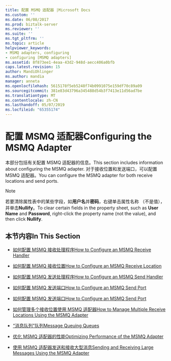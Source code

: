 ```yaml
---
title: 配置 MSMQ 适配器 |Microsoft Docs
ms.custom: ''
ms.date: 06/08/2017
ms.prod: biztalk-server
ms.reviewer: ''
ms.suite: ''
ms.tgt_pltfrm: ''
ms.topic: article
helpviewer_keywords:
- MSMQ adapters, configuring
- configuring [MSMQ adapters]
ms.assetid: 8f873ee1-4eaa-43d2-948d-aecc406a0bfb
caps.latest.revision: 15
author: MandiOhlinger
ms.author: mandia
manager: anneta
ms.openlocfilehash: 5615178f5eb5248f74b0991075e159df70c89a09
ms.sourcegitcommit: 381e83d43796a345488d54b3f7413e11d56ad7be
ms.translationtype: MT
ms.contentlocale: zh-CN
ms.lasthandoff: 05/07/2019
ms.locfileid: "65355174"
---
```

# <a name="configuring-the-msmq-adapter"></a><span data-ttu-id="f0a91-102">配置 MSMQ 适配器</span><span class="sxs-lookup"><span data-stu-id="f0a91-102">Configuring the MSMQ Adapter</span></span>
<span data-ttu-id="f0a91-103">本部分包括有关配置 MSMQ 适配器的信息。</span><span class="sxs-lookup"><span data-stu-id="f0a91-103">This section includes information about configuring the MSMQ adapter.</span></span> <span data-ttu-id="f0a91-104">对于接收位置和发送端口，可以配置 MSMQ 适配器。</span><span class="sxs-lookup"><span data-stu-id="f0a91-104">You can configure the MSMQ adapter for both receive locations and send ports.</span></span>  
  
> [!NOTE]
>  <span data-ttu-id="f0a91-105">若要清除属性表中的某些字段，如**用户名**并**密码**，右键单击属性名称 （不是值），并单击**Nullify**。</span><span class="sxs-lookup"><span data-stu-id="f0a91-105">To clear certain fields in the property sheet, such as **User Name** and **Password**, right-click the property name (not the value), and then click **Nullify**.</span></span>  
  
## <a name="in-this-section"></a><span data-ttu-id="f0a91-106">本节内容</span><span class="sxs-lookup"><span data-stu-id="f0a91-106">In This Section</span></span>  
  
-   [<span data-ttu-id="f0a91-107">如何配置 MSMQ 接收处理程序</span><span class="sxs-lookup"><span data-stu-id="f0a91-107">How to Configure an MSMQ Receive Handler</span></span>](../core/how-to-configure-an-msmq-receive-handler.md)  
  
-   [<span data-ttu-id="f0a91-108">如何配置 MSMQ 接收位置</span><span class="sxs-lookup"><span data-stu-id="f0a91-108">How to Configure an MSMQ Receive Location</span></span>](../core/how-to-configure-an-msmq-receive-location.md)  
  
-   [<span data-ttu-id="f0a91-109">如何配置 MSMQ 发送处理程序</span><span class="sxs-lookup"><span data-stu-id="f0a91-109">How to Configure an MSMQ Send Handler</span></span>](../core/how-to-configure-an-msmq-send-handler.md)  
  
-   [<span data-ttu-id="f0a91-110">如何配置 MSMQ 发送端口</span><span class="sxs-lookup"><span data-stu-id="f0a91-110">How to Configure an MSMQ Send Port</span></span>](../core/how-to-configure-an-msmq-send-port.md)  
  
-   [<span data-ttu-id="f0a91-111">如何配置 MSMQ 发送端口</span><span class="sxs-lookup"><span data-stu-id="f0a91-111">How to Configure an MSMQ Send Port</span></span>](../core/how-to-configure-an-msmq-send-port.md)  
  
-   [<span data-ttu-id="f0a91-112">如何管理多个接收位置使用 MSMQ 适配器</span><span class="sxs-lookup"><span data-stu-id="f0a91-112">How to Manage Multiple Receive Locations Using the MSMQ Adapter</span></span>](../core/how-to-manage-multiple-receive-locations-using-the-msmq-adapter.md)  
  
-   [<span data-ttu-id="f0a91-113">“消息队列”队列</span><span class="sxs-lookup"><span data-stu-id="f0a91-113">Message Queuing Queues</span></span>](../core/message-queuing-queues.md)  
  
-   [<span data-ttu-id="f0a91-114">优化 MSMQ 适配器的性能</span><span class="sxs-lookup"><span data-stu-id="f0a91-114">Optimizing Performance of the MSMQ Adapter</span></span>](../core/optimizing-performance-of-the-msmq-adapter.md)  
  
-   [<span data-ttu-id="f0a91-115">使用 MSMQ 适配器发送和接收大型消息</span><span class="sxs-lookup"><span data-stu-id="f0a91-115">Sending and Receiving Large Messages Using the MSMQ Adapter</span></span>](../core/sending-and-receiving-large-messages-using-the-msmq-adapter.md)